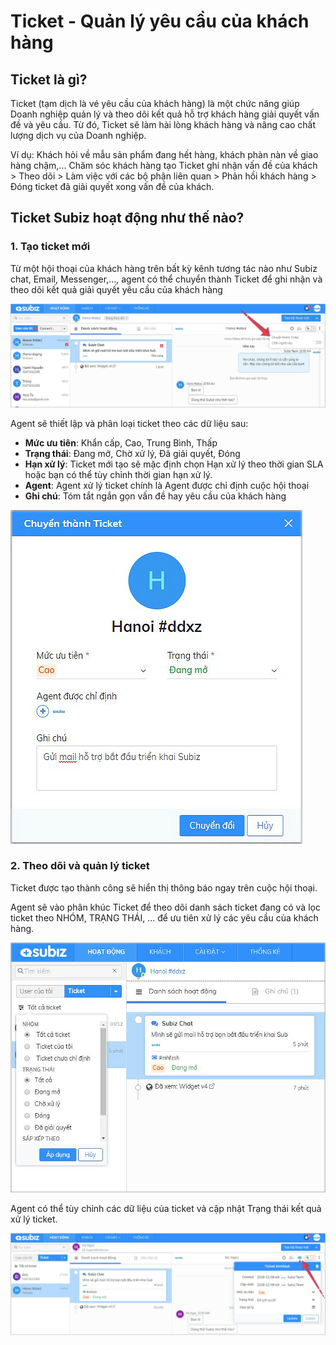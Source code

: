 # Ticket - Quản lý yêu cầu của khách hàng

## **Ticket là gì?**

Ticket \(tạm dịch là vé yêu cầu của khách hàng\) là một chức năng giúp Doanh nghiệp quản lý và theo dõi kết quả hỗ trợ khách hàng giải quyết vấn đề và yêu cầu. Từ đó, Ticket sẽ làm hài lòng khách hàng và nâng cao chất lượng dịch vụ của Doanh nghiệp.

Ví dụ: Khách hỏi về mẫu sản phẩm đang hết hàng, khách phàn nàn về giao hàng chậm,... Chăm sóc khách hàng tạo Ticket ghi nhận vấn đề của khách &gt; Theo dõi &gt; Làm việc với các bộ phận liên quan &gt; Phản hồi khách hàng &gt; Đóng ticket đã giải quyết xong vấn đề của khách.

## Ticket Subiz hoạt động như thế nào? 

### 1. Tạo ticket mới 

Từ một hội thoại của khách hàng trên bất kỳ kênh tương tác nào như Subiz chat, Email, Messenger,..., agent có thể chuyển thành Ticket để ghi nhận và theo dõi kết quả giải quyết yêu cầu của khách hàng

![Chuy&#x1EC3;n th&#xE0;nh Ticket t&#x1EEB; h&#x1ED9;i tho&#x1EA1;i](../../.gitbook/assets/1-chuyen-ticket-copy.jpg)

Agent sẽ thiết lập và phân loại ticket theo các dữ liệu sau:

* **Mức ưu tiên**: Khẩn cấp, Cao, Trung Bình, Thấp
* **Trạng thái**: Đang mở, Chờ xử lý, Đã giải quyết, Đóng
* **Hạn xử lý**: Ticket mới tạo sẽ mặc định chọn Hạn xử lý theo thời gian SLA hoặc bạn có thể tùy chỉnh thời gian hạn xử lý.
* **Agent**: Agent xử lý ticket chính là Agent được chỉ định cuộc hội thoại
* **Ghi chú**: Tóm tắt ngắn gọn vấn đề hay yêu cầu của khách hàng

![Ph&#xE2;n lo&#x1EA1;i ticket](../../.gitbook/assets/tao-ticket-copy.jpg)

### **2. Theo dõi và quản lý ticket**

Ticket được tạo thành công sẽ hiển thị thông báo ngay trên cuộc hội thoại. 

Agent sẽ vào phân khúc Ticket để theo dõi danh sách ticket đang có và lọc ticket theo NHÓM, TRẠNG THÁI, ... để ưu tiên xử lý các yêu cầu của khách hàng.

![Qu&#x1EA3;n l&#xFD; danh s&#xE1;ch ticket](../../.gitbook/assets/quan-ly-ticket-copy.jpg)

Agent có thể tùy chỉnh các dữ liệu của ticket và cập nhật Trạng thái kết quả xử lý ticket.

![C&#x1EAD;p nh&#x1EAD;t d&#x1EEF; li&#x1EC7;u Ticket](../../.gitbook/assets/cap-nhat-ticket-copy.jpg)

###  

